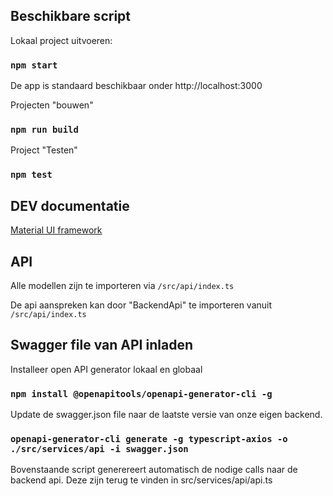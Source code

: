 ## Beschikbare script

Lokaal project uitvoeren:

### `npm start`

De app is standaard beschikbaar onder http://localhost:3000

Projecten "bouwen"

### `npm run build`

Project "Testen"

### `npm test`

## DEV documentatie

[Material UI framework](https://mui.com/material-ui/getting-started/overview/)

## API

Alle modellen zijn te importeren via `/src/api/index.ts`

De api aanspreken kan door "BackendApi" te importeren vanuit `/src/api/index.ts`

## Swagger file van API inladen

Installeer open API generator lokaal en globaal

### `npm install @openapitools/openapi-generator-cli -g`

Update de swagger.json file naar de laatste versie van onze eigen backend.

### `openapi-generator-cli generate -g typescript-axios -o ./src/services/api -i swagger.json`

Bovenstaande script generereert automatisch de nodige calls naar de backend api. Deze zijn terug te vinden in src/services/api/api.ts
